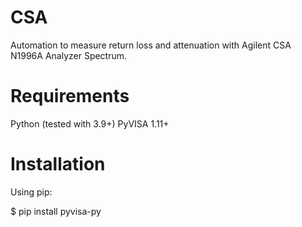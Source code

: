 # CSA

Automation to measure return loss and attenuation with Agilent CSA N1996A Analyzer Spectrum.


# Requirements

Python (tested with 3.9+) 
PyVISA 1.11+

# Installation

Using pip:

$ pip install pyvisa-py
